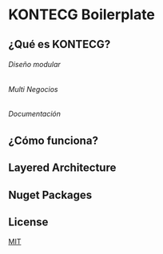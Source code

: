 ﻿# KONTECG Boilerplate



## ¿Qué es KONTECG?


###### Diseño modular


###### Multi Negocios


###### Documentación


## ¿Cómo funciona?


## Layered Architecture


## Nuget Packages


## License

[MIT](LICENSE.md)
